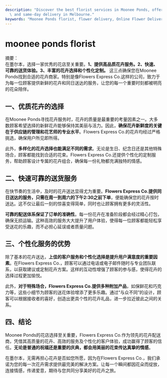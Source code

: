 ```yaml
---
description: "Discover the best florist services in Moonee Ponds, offering unique floral arrangements\
  \ and same-day delivery in Melbourne."
keywords: "Moonee Ponds florist, flower delivery, Online Flower Delivery, melbourne flowers"
---
```

# moonee ponds florist

摘要：  
在墨尔本，选择一家优秀的花店至关重要。**1、提供高品质花卉服务。2、快速、可靠的送货体验。3、丰富的花卉选择和个性化定制。** 这三点确保您在Moonee Ponds找到合适的花卉商家。特别是像Flowers Express Co.这样的公司，致力于为每一位顾客提供新鲜的花卉和同日送达的服务，让您的每一个重要时刻都被明亮的花朵陪伴。

## 一、优质花卉的选择

在Moonee Ponds寻找花卉服务时，花卉的质量是最重要的考量因素之一。大多数顾客希望选择的新鲜花卉能够保持其美丽与活力。因此，**确保花卉新鲜度的关键在于供应链的管理和花艺师的专业水平**。Flowers Express Co.的花卉均经过严格挑选，确保用户所见即所得。

此外，**多样化的花卉选择也能满足不同的需求**。无论是生日、纪念日还是其他特殊场合，顾客都能找到合适的花束。Flowers Express Co.还提供个性化的定制服务，帮助顾客设计专属的花卉组合，确保每一份礼物都充满独特的情感。

## 二、快速可靠的送货服务

在快节奏的生活中，及时的花卉送达显得尤为重要。**Flowers Express Co.提供同日送达的服务，只需在周一到周六的下午2:30之前下单**，便能确保您的花卉按时送达。这不仅让最后一刻的惊喜变得简单，同时也让顾客拥有更多的灵活性。

**可靠的配送体系保证了订单的准确性**。每一份花卉在准备阶段都会经过精心打包，确保无损运输。这种高效的服务大大提升了用户体验，使得每一位顾客都能轻松享受送花的乐趣，而不必担心延误或者质量问题。

## 三、个性化服务的优势

除了基本的花卉送达，**上佳的客户服务和个性化选择是提升用户满意度的重要因素**。在Flowers Express Co.，顾客可以通过电话或电子邮件随时与专业团队联系，以获取建议或定制花卉方案。这样的互动性增强了顾客的参与感，使得花卉的选择过程更加愉悦。

此外，**对于特殊场合，Flowers Express Co.提供多种附加产品**，如保鲜花和巧克力等，这些小细节为顾客的送花体验增添了更多乐趣。通过“与众不同”的设计，顾客可以根据接收者的喜好，创造出更具个性的花卉礼品，进一步拉近彼此之间的关系。

## 四、结论

Moonee Ponds的花店选择至关重要，Flowers Express Co.作为领先的花卉配送商，凭借其高质量的花卉、高效的服务及个性化的客户体验，成功赢得了顾客的信任。**无论是普通的祝福还是重要的庆典，都会用美丽的花束传达真挚的情感**。

在墨尔本，无需再担心花卉是否如您所愿，因为在Flowers Express Co.，我们承诺为您的每一次花卉需求提供最完美的解决方案。让每一个瞬间都因花朵而绽放，连接情感，传递爱意，期待与您共同分享美好的花卉之旅。
